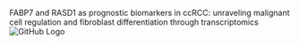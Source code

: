 FABP7 and RASD1 as prognostic biomarkers in ccRCC: unraveling malignant cell regulation and fibroblast differentiation through transcriptomics
![GitHub Logo]()
